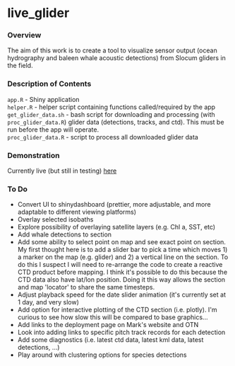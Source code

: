 live_glider
================
### Overview

The aim of this work is to create a tool to visualize sensor output (ocean hydrography and baleen whale acoustic detections) from Slocum gliders in the field.

### Description of Contents

`app.R` - Shiny application  
`helper.R` - helper script containing functions called/required by the app 
`get_glider_data.sh` - bash script for downloading and processing (with `proc_glider_data.R`) glider data (detections, tracks, and ctd). This must be run before the app will operate.  
`proc_glider_data.R` - script to process all downloaded glider data  

### Demonstration

Currently live (but still in testing) [here](http://leviathan.ocean.dal.ca/live_glider/)

### To Do

* Convert UI to shinydashboard (prettier, more adjustable, and more adaptable to different viewing platforms)  
* Overlay selected isobaths  
* Explore possibility of overlaying satellite layers (e.g. Chl a, SST, etc)
* Add whale detections to section
* Add some ability to select point on map and see exact point on section. My first thought here is to add a slider bar to pick a time which moves 1) a marker on the map (e.g. glider) and 2) a vertical line on the section. To do this I suspect I will need to re-arrange the code to create a reactive CTD product before mapping. I think it's possible to do this because the CTD data also have lat/lon position. Doing it this way allows the section and map 'locator' to share the same timesteps.
* Adjust playback speed for the date slider animation (it's currently set at 1 day, and very slow)  
* Add option for interactive plotting of the CTD section (i.e. plotly). I'm curious to see how slow this will be compared to base graphics...  
* Add links to the deployment page on Mark's website and OTN  
* Look into adding links to specific pitch track records for each detection  
* Add some diagnostics (i.e. latest ctd data, latest kml data, latest detections, ...)  
* Play around with clustering options for species detections  
